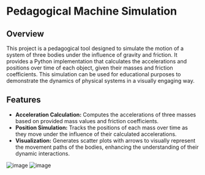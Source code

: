 # Pedagogical Machine Simulation

## Overview
This project is a pedagogical tool designed to simulate the motion of a system of three bodies under the influence of gravity and friction. It provides a Python implementation that calculates the accelerations and positions over time of each object, given their masses and friction coefficients. This simulation can be used for educational purposes to demonstrate the dynamics of physical systems in a visually engaging way.

## Features
- **Acceleration Calculation:** Computes the accelerations of three masses based on provided mass values and friction coefficients.
- **Position Simulation:** Tracks the positions of each mass over time as they move under the influence of their calculated accelerations.
- **Visualization:** Generates scatter plots with arrows to visually represent the movement paths of the bodies, enhancing the understanding of their dynamic interactions.


![image](https://github.com/anushbareyan/pedagogical-machine-simulation/assets/122983285/fefd0d67-221f-4b9e-9e10-affb231be5f5) ![image](https://github.com/anushbareyan/pedagogical-machine-simulation/assets/122983285/7518b553-ac70-4cd8-b104-6eb7abffb143)

